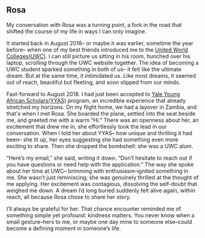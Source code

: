 ## Rosa

My conversation with Rosa was a turning point, a fork in the road that shifted the course of my life in ways I can only imagine. 

It started back in August 2018– or maybe it was earlier, sometime the year before– when one of my best friends introduced me to the [United World Colleges(UWC)](https://www.uwc.org/about). I can still picture us sitting in his room, hunched over his laptop, scrolling through the UWC website together. The idea of becoming a UWC student sparked something in both of us– it felt like the ultimate dream. But at the same time, it intimidated us. Like most dreams, it seemed out of reach, beautiful but fleeting, and soon slipped from our minds. 

Fast-forward to August 2018. I had just been accepted to [Yale Young African Scholars(YYAS)](https://africanscholars.yale.edu/about-us) program, an incredible experience that already stretched my horizons. On my flight home, we had a layover in Zambia, and that's when I met Rosa. She boarded the plane, settled into the seat beside me, and greeted me with a warm “Hi.” There was an openness about her, an excitement that drew me in, she effortlessly took the lead in our conversation. When I told her about YYAS– how unique and thrilling it had been– she lit up, her eyes suggesting she had something even more exciting to share. Then she dropped the bombshell: she was a UWC alum. 

“Here’s my email,” she said, writing it down. “Don’t hesitate to reach out if you have questions or need help with the application.” The way she spoke about her time at UWC– brimming with enthusiasm–ignited something in me. She wasn’t just reminiscing; she was genuinely thrilled at the thought of me applying. Her excitement was contagious, dissolving the self-doubt that weighed me down. A dream I’d long buried suddenly felt alive again, within reach, all because Rosa chose to share her story. 

I’ll always be grateful for her. That chance encounter reminded me of something simple yet profound: kindness matters. You never know when a small gesture–hers to me, or maybe one day mine to someone else–could become a defining moment in someone’s life. 